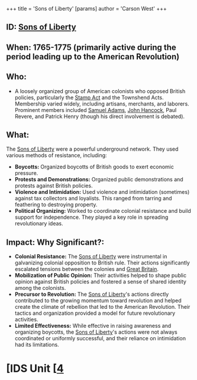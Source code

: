 +++
 title = 'Sons of Liberty'
[params]
	author = 'Carson West'
+++
## ID: [Sons of Liberty](./../sons-of-liberty/) 
## When: 1765-1775 (primarily active during the period leading up to the American Revolution)

## Who: 
* A loosely organized group of American colonists who opposed British policies, particularly the [Stamp Act](./../stamp-act/) and the Townshend Acts.  Membership varied widely, including artisans, merchants, and laborers.  Prominent members included [Samuel Adams](./../samuel-adams/), [John Hancock](./../john-hancock/), Paul Revere, and Patrick Henry (though his direct involvement is debated).

## What: 
The [Sons of Liberty](./../sons-of-liberty/) were a powerful underground network. They used various methods of resistance, including:
* **Boycotts:**  Organized boycotts of British goods to exert economic pressure.
* **Protests and Demonstrations:**  Organized public demonstrations and protests against British policies.
* **Violence and Intimidation:**  Used violence and intimidation (sometimes) against tax collectors and loyalists.  This ranged from tarring and feathering to destroying property.
* **Political Organizing:**  Worked to coordinate colonial resistance and build support for independence.  They played a key role in spreading revolutionary ideas.

## Impact: Why Significant?:

* **Colonial Resistance:** The [Sons of Liberty](./../sons-of-liberty/) were instrumental in galvanizing colonial opposition to British rule. Their actions significantly escalated tensions between the colonies and [Great Britain](./../great-britain/).
* **Mobilization of Public Opinion:** Their activities helped to shape public opinion against British policies and fostered a sense of shared identity among the colonists.
* **Precursor to Revolution:** The [Sons of Liberty](./../sons-of-liberty/)'s actions directly contributed to the growing momentum toward revolution and helped create the climate of rebellion that led to the American Revolution.  Their tactics and organization provided a model for future revolutionary activities.
* **Limited Effectiveness:** While effective in raising awareness and organizing boycotts, the [Sons of Liberty](./../sons-of-liberty/)'s actions were not always coordinated or uniformly successful, and their reliance on intimidation had its limitations.


# [IDS Unit [[4](./../ids-unit-[[4/)
